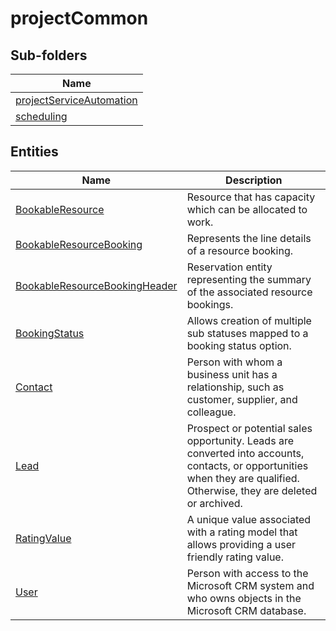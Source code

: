 
# projectCommon


## Sub-folders

|Name|
|---|
|[projectServiceAutomation](projectServiceAutomation/overview.md)|
|[scheduling](scheduling/overview.md)|




## Entities

|Name|Description|
|---|---|
|[BookableResource](BookableResource.md)|Resource that has capacity which can be allocated to work.  |
|[BookableResourceBooking](BookableResourceBooking.md)|Represents the line details of a resource booking.  |
|[BookableResourceBookingHeader](BookableResourceBookingHeader.md)|Reservation entity representing the summary of the associated resource bookings.  |
|[BookingStatus](BookingStatus.md)|Allows creation of multiple sub statuses mapped to a booking status option.  |
|[Contact](Contact.md)|Person with whom a business unit has a relationship, such as customer, supplier, and colleague.  |
|[Lead](Lead.md)|Prospect or potential sales opportunity. Leads are converted into accounts, contacts, or opportunities when they are qualified. Otherwise, they are deleted or archived.  |
|[RatingValue](RatingValue.md)|A unique value associated with a rating model that allows providing a user friendly rating value.  |
|[User](User.md)|Person with access to the Microsoft CRM system and who owns objects in the Microsoft CRM database.  |

